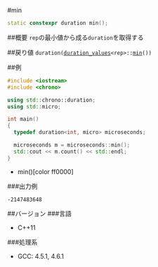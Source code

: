 #min
```cpp
static constexpr duration min();
```

##概要
`rep`の最小値から成る`duration`を取得する

##戻り値
`duration(`[`duration_values`](/reference/chrono/duration_values.md)`<rep>::`[`min`](/reference/chrono/duration_values/min.md)`())`


##例
```cpp
#include <iostream>
#include <chrono>

using std::chrono::duration;
using std::micro;

int main()
{
  typedef duration<int, micro> microseconds;

  microseconds m = microseconds::min();
  std::cout << m.count() << std::endl;
}
```
* min()[color ff0000]


###出力例
```
-2147483648
```

##バージョン
###言語
- C++11

###処理系
- GCC: 4.5.1, 4.6.1

